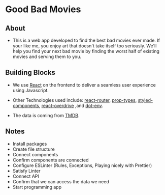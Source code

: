 # Good Bad Movies

## About

- This is a web app developed to find the best bad movies ever made. If your like me, you enjoy art that doesn't take itself too seriously. We'll help you find your next bad movie by finding the worst half of existing movies and serving them to you.

## Building Blocks

- We use [React](https://reactjs.org/docs/create-a-new-react-app.html) on the frontend to deliver a seamless user experience using Javascript.

- Other Technologies used include: [react-router](https://reactrouter.com/web/api/Link/component-reactcomponent), [prop-types](https://github.com/facebook/prop-types), [styled-components](https://styled-components.com/docs/basics#styling-any-component), [react-overdrive](https://github.com/berzniz/react-overdrive) ,and [dot-env](https://github.com/motdotla/dotenv).

- The data is coming from [TMDB](https://www.themoviedb.org/documentation/api/discover).

## Notes

- Install packages
- Create file structure
- Connect components
- Confirm components are connected
- Configure ESLinter (Rules, Exceptions, Playing nicely with Prettier)
- Satisfy Linter
- Connect API
- Confirm that we can access the data we need
- Start programming app
